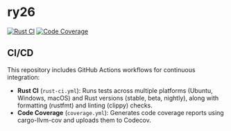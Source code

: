 # ry26

[![Rust CI](https://github.com/bounverif/ry26/actions/workflows/rust-ci.yml/badge.svg)](https://github.com/bounverif/ry26/actions/workflows/rust-ci.yml)
[![Code Coverage](https://github.com/bounverif/ry26/actions/workflows/coverage.yml/badge.svg)](https://github.com/bounverif/ry26/actions/workflows/coverage.yml)

## CI/CD

This repository includes GitHub Actions workflows for continuous integration:

- **Rust CI** (`rust-ci.yml`): Runs tests across multiple platforms (Ubuntu, Windows, macOS) and Rust versions (stable, beta, nightly), along with formatting (rustfmt) and linting (clippy) checks.
- **Code Coverage** (`coverage.yml`): Generates code coverage reports using cargo-llvm-cov and uploads them to Codecov.